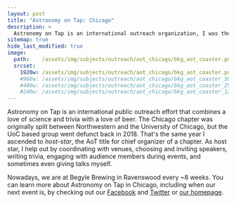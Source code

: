 ```yaml
---
layout: post
title: "Astronomy on Tap: Chicago"
description: >
  Astronomy on Tap is an international outreach organization, I was the leader of the Chicago chapter!
sitemap: true
hide_last_modified: true
image:
  path:    /assets/img/subjects/outreach/aot_chicago/bkg_aot_coaster.png
  srcset:
    1920w: /assets/img/subjects/outreach/aot_chicago/bkg_aot_coaster.png
    #960w: /assets/img/subjects/outreach/aot_chicago/bkg_aot_coaster_50.png
    #480w: /assets/img/subjects/outreach/aot_chicago/bkg_aot_coaster_25.png
    #240w: /assets/img/subjects/outreach/aot_chicago/bkg_aot_coaster_125.png
---
```


Astronomy on Tap is an international public outreach effort that combines a love of science and trivia with a love of beer.
The Chicago chapter was originally split between Northwestern and the University of Chicago, but the UoC based group went defunct back in 2018. 
That's the same year I ascended to *host-star*, the AoT title for chief organizer of a chapter. 
As host star, I help out by coordinating with venues, choosing and inviting speakers, writing trivia, engaging with audience members during events, and sometimes even giving talks myself.

Nowadays, we are at Begyle Brewing in Ravenswood every ~8 weeks.
You can learn more about Astronomy on Tap in Chicago, including when our next event is, by checking out our
[Facebook](https://www.facebook.com/aotchicago) and [Twitter](https://www.twitter.com/aotchicago) or [our homepage](https://astronomyontap.org/locations/chicago-il/).